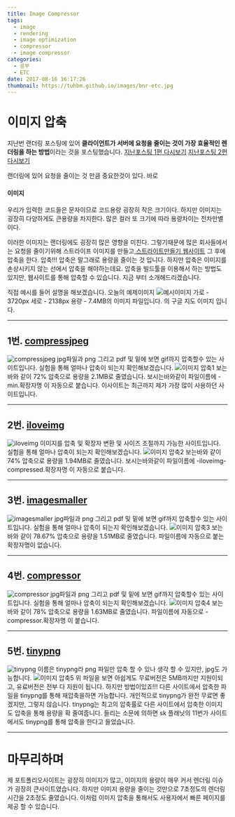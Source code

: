 ```yaml
---
title: Image Compressor
tags:
  - image
  - rendering
  - image optimization
  - compressor
  - image compressor
categories:
  - 공부
  - ETC
date: 2017-08-16 16:17:26
thumbnail: https://tuhbm.github.io/images/bnr-etc.jpg
---
```


# 이미지 압축
지난번 랜더링 포스팅에 있어 **클라이언트가 서버에 요청을 줄이는 것이 가장 효율적인 렌더링을 하는 방법**이라는 것을 포스팅했습니다.
[지난포스팅 1편 다시보기](https://tuhbm.github.io/2017/08/10/rendering1/)
[지난포스팅 2편 다시보기](https://tuhbm.github.io/2017/08/14/rendering2/)

랜더링에 있어 요청을 줄이는 것 만큼 중요한것이 있다.
바로 

#### 이미지
<!-- more -->
우리가 입력한 코드들은 문자이므로 코드용량 굉장히 작은 크기이다.
하지만 이미지는 굉장히 다양하게도 큰용량을 차지한다.
많은 컬러 또 크기에 따라 용량차이는 천차만별이다.

이러한 이미지는 랜더링에도 굉장히 많은 영향을 미친다.
그렇기때문에 많은 회사들에서는 요청을 줄이기위해 스트라이프 이미지를 만들고,[스트라이트만들기 웹사이트](http://sprite.asamaru.net/)
그 후에 압축을 한다.
압축!!! 압축은 말그래로 용량을 줄이는 것 입니다.
하지만 압축은 이미지를 손상시키지 않는 선에서 압축을 해야하는데요.
압축을 빌드툴을 이용해서 하는 방법도 있지만, 웹사이트를 통해 압축할 수 있습니다.
지금 부터 소개해드리겠습니다.

직접 예시를 들어 설명을 해보겠습니다.
오늘의 예제이미지 
![예시이미지](https://tuhbm.github.io/images/imageCompressor/ex-img.png)
가로 - 3720px
세로 - 2138px
용량 - 7.4MB의 이미지 파일입니다.
의 구글 지도 이미지 입니다.
*****
## 1번. [compressjpeg](http://compressjpeg.com/ko/)
![compressjpeg](https://tuhbm.github.io/images/imageCompressor/site-img1.png)
jpg파일과 png 그리고 pdf 및 밑에 보면 gif까지 압축할수 있는 사이트입니다.
실험을 통해 얼마나 압축이 되는지 확인해보겠습니다.
![이미지 압축1](https://tuhbm.github.io/images/imageCompressor/after-img1.png)
보는바와 같이 72% 압축으로 용량을 2.1MB로 줄였습니다.
보시는바와같이 파일이름에 -min.확장자명 이 자동으로 붙습니다.
이사이트는 최근까지 제가 가장 많이 사용하던 사이트입니다.
*****
## 2번. [iloveimg](http://www.iloveimg.com/ko) 
![iloveimg](https://tuhbm.github.io/images/imageCompressor/site-img2.png)
이미지를 압축 및 확장자 변환 및 사이즈 조절까지 가능한 사이트입니다.
실험을 통해 얼마나 압축이 되는지 확인해보겠습니다.
![이미지 압축2](https://tuhbm.github.io/images/imageCompressor/after-img2.png)
보는바와 같이 74% 압축으로 용량을 1.94MB로 줄였습니다.
보시는바와같이 파일이름에 -iloveimg-compressed.확장자명 이 자동으로 붙습니다.
*****
## 3번. [imagesmaller](http://www.imagesmaller.com/ko/)
![imagesmaller](https://tuhbm.github.io/images/imageCompressor/site-img3.png)
jpg파일과 png 그리고 pdf 및 밑에 보면 gif까지 압축할수 있는 사이트입니다.
실험을 통해 얼마나 압축이 되는지 확인해보겠습니다.
![이미지 압축3](https://tuhbm.github.io/images/imageCompressor/after-img3.png)
보는바와 같이 78.67% 압축으로 용량을 1.51MB로 줄였습니다.
파일이름에 자동으로 붙는 확장자명이 없습니다.
*****
## 4번. [compressor](https://compressor.io/)
![compressor](https://tuhbm.github.io/images/imageCompressor/site-img4.png)
jpg파일과 png 그리고 pdf 및 밑에 보면 gif까지 압축할수 있는 사이트입니다.
실험을 통해 얼마나 압축이 되는지 확인해보겠습니다.
![이미지 압축4](https://tuhbm.github.io/images/imageCompressor/after-img4.png)
보는바와 같이 78% 압축으로 용량을 1.63MB로 줄였습니다.
파일이름에 자동으로 -compressor.확장자명 이 붙습니다.
*****
## 5번. [tinypng](https://tinypng.com/)
![tinypng](https://tuhbm.github.io/images/imageCompressor/site-img5.png)
이름은 tinypng라 png 파일만 압축 할 수 있나 생각 할 수 있지만,
jpg도 가능합니다.
![이미지 압축5](https://tuhbm.github.io/images/imageCompressor/after-img5.png)
위 파일을 보면 아쉽게도 무료버전은 5MB까지만 지원이되고,
유료버전은 전부 다 지원이 됩니다.
하지만 방법이있죠!!!
다른 사이트에서 압축한 파일을 tinypng를 통해 재압축을하면 가능합니다.
개인적으로 tinypng가 완전 무료면 좋겠지만, 그렇지 않습니다.
tinypng는 최고의 압축률로 다른 사이트에서 압축한 이미지도 압축을 통해 용량을 확 줄여줍니다.
들리는 소문에 의하면 sk 플래닛의 11번가 사이트에서도 tinypng를 통해 압축을 한다고 들었습니다.
*****
# 마무리하며
제 포트폴리오사이트는 굉장히 이미지가 많고, 이미지의 용량이 매우 커서 렌더링 이슈가 굉장히 큰사이트였습니다.
하지만 이미지 용량을 줄이는 것만으로 7초정도의 렌더링시간을 2초정도 줄였습니다.
이처럼 이미지 압축을 통해서도 사용자에서 빠른 페이지를 제공 할 수 있습니다.